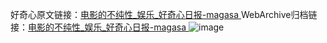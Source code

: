 好奇心原文链接：[电影的不纯性_娱乐_好奇心日报-magasa ](https://www.qdaily.com/articles/6158.html)
WebArchive归档链接：[电影的不纯性_娱乐_好奇心日报-magasa ](http://web.archive.org/web/20190623170006/https://www.qdaily.com/articles/6158.html)
![image](http://ww3.sinaimg.cn/large/007d5XDply1g3whfjlg7zj30u02zke81)